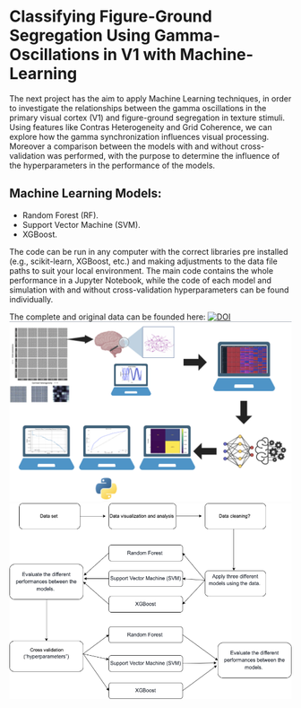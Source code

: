 # Classifying Figure-Ground Segregation Using Gamma-Oscillations in V1 with Machine-Learning
The next project has the aim to apply Machine Learning techniques, in order to investigate the relationships between the gamma oscillations in the primary visual cortex (V1) and figure-ground segregation in texture stimuli. Using features like Contras Heterogeneity and Grid Coherence, we can explore how the gamma synchronization influences visual processing. Moreover a comparison between the models with and without cross-validation was performed, with the purpose to determine the influence of the hyperparameters in the performance of the models. 
## Machine Learning Models: 
- Random Forest (RF). 
- Support Vector Machine (SVM). 
- XGBoost.
  
The code can be run in any computer with the correct libraries pre installed (e.g., scikit-learn, XGBoost, etc.) and making adjustments to the data file paths to suit your local environment. The main code contains the whole performance in a Jupyter Notebook, while the code of each model and simulation with and without cross-validation hyperparameters can be found individually. 

The  complete and original data can be founded here:  [![DOI](https://zenodo.org/badge/DOI/10.5281/zenodo.10817187.svg)](https://doi.org/10.5281/zenodo.10817187)
![My Image](Pictures/WorkFlow.png)
![My Image](Pictures/SPML.png)
